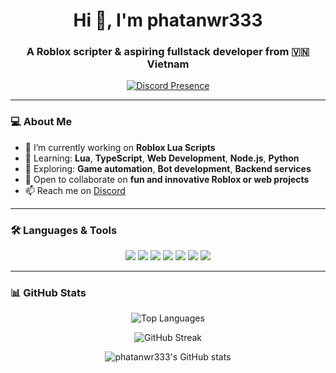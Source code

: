 <h1 align="center">Hi 👋, I'm phatanwr333</h1>
<h3 align="center">A Roblox scripter & aspiring fullstack developer from 🇻🇳 Vietnam</h3>

<p align="center">
  <a href="https://discord.com/users/1139063942119960616">
    <img src="https://lanyard-profile-readme.vercel.app/api/1139063942119960616" alt="Discord Presence" />
  </a>
</p>

---

### 💻 About Me

- 🔭 I’m currently working on **Roblox Lua Scripts**  
- 🌱 Learning: **Lua**, **TypeScript**, **Web Development**, **Node.js**, **Python**
- 🧠 Exploring: **Game automation**, **Bot development**, **Backend services**
- 🤝 Open to collaborate on **fun and innovative Roblox or web projects**
- 📫 Reach me on [Discord](https://discord.com/users/1139063942119960616)

---

### 🛠️ Languages & Tools

<p align="center">
  <img src="https://img.shields.io/badge/Lua-2C2D72?style=for-the-badge&logo=lua&logoColor=white" />
  <img src="https://img.shields.io/badge/Node.js-339933?style=for-the-badge&logo=nodedotjs&logoColor=white" />
  <img src="https://img.shields.io/badge/Python-3776AB?style=for-the-badge&logo=python&logoColor=white" />
  <img src="https://img.shields.io/badge/TypeScript-007ACC?style=for-the-badge&logo=typescript&logoColor=white" />
  <img src="https://img.shields.io/badge/JavaScript-F7DF1E?style=for-the-badge&logo=javascript&logoColor=black" />
  <img src="https://img.shields.io/badge/HTML5-E34F26?style=for-the-badge&logo=html5&logoColor=white" />
  <img src="https://img.shields.io/badge/CSS3-1572B6?style=for-the-badge&logo=css3&logoColor=white" />
</p>

---

### 📊 GitHub Stats

<p align="center">
  <img src="https://github-readme-stats.vercel.app/api/top-langs/?username=phatanwr333&layout=compact&theme=radical" alt="Top Languages" />
</p>

<p align="center">
  <img src="https://github-readme-streak-stats.herokuapp.com/?user=phatanwr333&theme=radical" alt="GitHub Streak" />
</p>

<p align="center">
  <img src="https://github-readme-stats.vercel.app/api?username=phatanwr333&show_icons=true&theme=radical" alt="phatanwr333's GitHub stats" />
</p>
